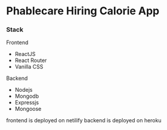 # Phablecare Hiring Calorie App

### Stack

Frontend

- ReactJS
- React Router
- Vanilla CSS

Backend

- Nodejs
- Mongodb
- Expressjs
- Mongoose

frontend is deployed on netilify
backend is deployed on heroku
